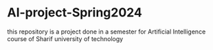 # AI-project-Spring2024
this repository is a project done in a semester for Artificial Intelligence course of Sharif university of technology
